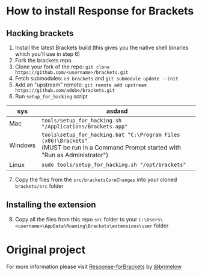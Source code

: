 # How to install Response for Brackets

## Hacking brackets
1. Install the latest Brackets build (this gives you the native shell binaries which you'll use in step 6)
2. Fork the brackets repo
3. Clone your fork of the repo: `git clone https://github.com/<username>/brackets.git`
4. Fetch submodules: `cd brackets` and `git submodule update --init`
5. Add an "upstream" remote: `git remote add upstream https://github.com/adobe/brackets.git`
6. Run `setup_for_hacking` script

 | sys | asdasd |
 |-----|--------|
 | Mac | `tools/setup_for_hacking.sh "/Applications/Brackets.app"` |
 | Windows | `tools\setup_for_hacking.bat "C:\Program Files (x86)\Brackets"`<br>(MUST be run in a Command Prompt started with "Run as Administrator") |
 | Linux | `sudo tools/setup_for_hacking.sh "/opt/brackets"` |

7. Copy the files from the `src/bracketsCoreChanges` into your cloned `brackets/src` folder 

## Installing the extension
8. Copy all the files from this repo `src` folder to your `C:\Users\<username>\AppData\Roaming\Brackets\extensions\user` folder

# Original project

For more information please visit [Response-forBrackets](https://github.com/brimelow/Response-for-Brackets) by [@brimelow](https://github.com/brimelow)
